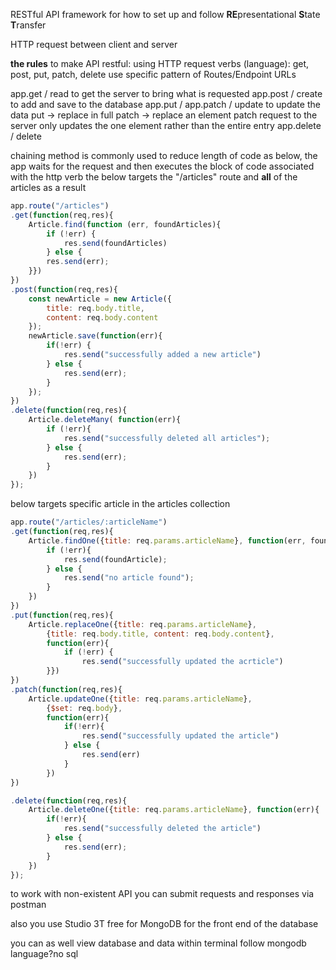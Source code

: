 RESTful API framework for how to set up and follow
**RE**presentational
**S**tate
**T**ransfer

HTTP request between client and server 

**the rules** to make API restful:
using HTTP request verbs (language): get, post, put, patch, delete
use specific pattern of Routes/Endpoint URLs

app.get / read to get the server to bring what is requested 
app.post / create to add and save to the database 
app.put / app.patch / update to update the data 
put -> replace in full
patch -> replace an element patch request to the server only updates the one element rather than the entire entry
app.delete / delete 

chaining method is commonly used to reduce length of code as below, the app waits for the request and then executes the block of code associated with the http verb
the below targets the "/articles" route and **all** of the articles as a result
```javascript
app.route("/articles")
.get(function(req,res){
    Article.find(function (err, foundArticles){
        if (!err) {
            res.send(foundArticles)
        } else {
        res.send(err);
    }})
})
.post(function(req,res){
    const newArticle = new Article({
        title: req.body.title,
        content: req.body.content
    });
    newArticle.save(function(err){
        if(!err) {
            res.send("successfully added a new article")
        } else {
            res.send(err);
        }
    });
})
.delete(function(req,res){
    Article.deleteMany( function(err){
        if (!err){
            res.send("successfully deleted all articles");
        } else {
            res.send(err);
        }
    })
});
```

below targets specific article in the articles collection 
```javascript
app.route("/articles/:articleName")
.get(function(req,res){
    Article.findOne({title: req.params.articleName}, function(err, foundArticle){
        if (!err){
            res.send(foundArticle);
        } else {
            res.send("no article found");
        }
    })
})
.put(function(req,res){
    Article.replaceOne({title: req.params.articleName},
        {title: req.body.title, content: req.body.content},
        function(err){
            if (!err) {
                res.send("successfully updated the acrticle")
        }})
})
.patch(function(req,res){
    Article.updateOne({title: req.params.articleName},
        {$set: req.body},
        function(err){
            if(!err){
                res.send("successfully updated the article")
            } else {
                res.send(err)
            }
        })
})

.delete(function(req,res){
    Article.deleteOne({title: req.params.articleName}, function(err){
        if(!err){
            res.send("successfully deleted the article")
        } else {
            res.send(err);
        }
    })
});
```

to work with non-existent API you can submit requests and responses via postman

also you use Studio 3T free for MongoDB for the front end of the database 

you can as well view database and data within terminal follow mongodb language?no sql
